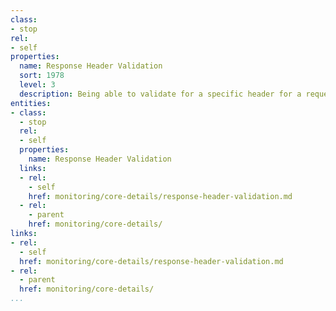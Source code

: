 ```yaml
---
class:
- stop
rel:
- self
properties:
  name: Response Header Validation
  sort: 1978
  level: 3
  description: Being able to validate for a specific header for a request.
entities:
- class:
  - stop
  rel:
  - self
  properties:
    name: Response Header Validation
  links:
  - rel:
    - self
    href: monitoring/core-details/response-header-validation.md
  - rel:
    - parent
    href: monitoring/core-details/
links:
- rel:
  - self
  href: monitoring/core-details/response-header-validation.md
- rel:
  - parent
  href: monitoring/core-details/
...
```

